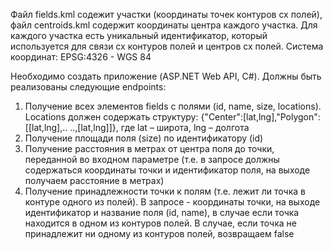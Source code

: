 Файл fields.kml содежит участки (координаты точек контуров сх полей), файл centroids.kml содержит координаты центра каждого участка. Для каждого участка есть уникальный идентификатор, который используется для связи сх контуров полей и центров сх полей. Система координат: EPSG:4326 - WGS 84

Необходимо создать приложение (ASP.NET Web API, C#). Должны быть реализованы следующие endpoints:

1. Получение всех элементов fields с полями (id, name, size, locations). Locations должен содержать структуру: {"Center":[lat,lng],"Polygon":[[lat,lng],.. ..,[lat,lng]]}, где lat – широта, lng – долгота
2. Получение площади поля (size) по идентификатору (id)
3. Получение расстояния в метрах от центра поля до точки, переданной во входном параметре (т.е. в запросе должны содержаться координаты точки и идентификатор поля, на выходе получаем расстояние в метрах)
4. Получение принадлежности точки к полям (т.е. лежит ли точка в контуре одного из полей). В запросе - координаты точки, на выходе идентификатор и название поля (id, name), в случае если точка находится в одном из контуров полей. В случае, если точка не принадлежит ни одному из контуров полей, возвращаем false
